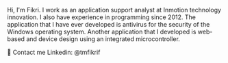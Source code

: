 Hi, I'm Fikri. 
I work as an application support analyst at Inmotion technology innovation. I also have experience in programming since 2012. The application that I have ever developed is antivirus for the security of the Windows operating system. Another application that I developed is web-based and device design using an integrated microcontroller.

💬 Contact me
Linkedin: @tmfikrif

